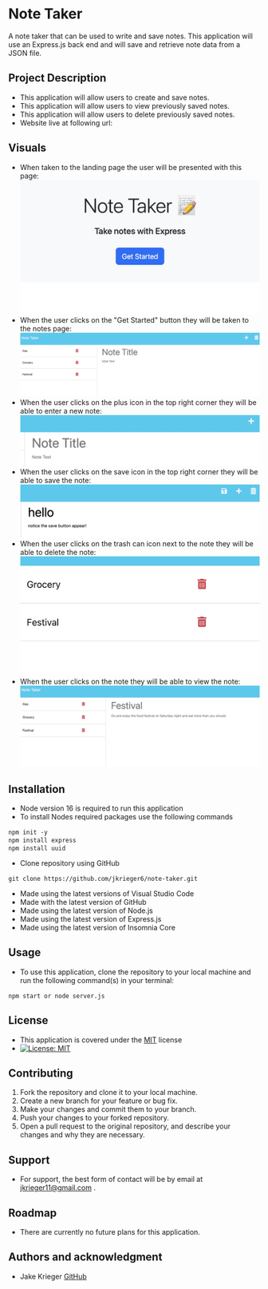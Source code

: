 # Note Taker
A note taker that can be used to write and save notes. This application will use an Express.js back end and will save and retrieve note data from a JSON file.

## Project Description
* This application will allow users to create and save notes.
* This application will allow users to view previously saved notes.
* This application will allow users to delete previously saved notes.
* Website live at following url:

## Visuals
* When taken to the landing page the user will be presented with this page:
![Landing Page](./develop/public/assets/images/Note-taker.jpeg)
* When the user clicks on the "Get Started" button they will be taken to the notes page:
![Notes Page](./develop/public/assets/images/noteLanding.jpeg)
* When the user clicks on the plus icon in the top right corner they will be able to enter a new note:
![New Note](./develop/public/assets/images/addNote.jpeg)
* When the user clicks on the save icon in the top right corner they will be able to save the note:
![Save Note](./develop/public/assets/images/saveBtn.jpeg)
* When the user clicks on the trash can icon next to the note they will be able to delete the note:
![Delete Note](./develop/public/assets/images/deleteNote.jpeg)
* When the user clicks on the note they will be able to view the note:
![View Note](./develop/public/assets/images/noteExpand.jpeg)

## Installation
* Node version 16 is required to run this application
* To install Nodes required packages use the following commands 
```
npm init -y
npm install express
npm install uuid
```
* Clone repository using GitHub
``` 
git clone https://github.com/jkrieger6/note-taker.git
```
* Made using the latest versions of Visual Studio Code
* Made with the latest version of GitHub
* Made using the latest version of Node.js
* Made using the latest version of Express.js
* Made using the latest version of Insomnia Core

## Usage
* To use this application, clone the repository to your local machine and run the following command(s) in your terminal:
```
npm start or node server.js
```


## License
* This application is covered under the [MIT](https://choosealicense.com/licenses/mit/) license
* [![License: MIT](https://img.shields.io/badge/License-MIT-yellow.svg)](https://opensource.org/licenses/MIT)

## Contributing
1. Fork the repository and clone it to your local machine.
2. Create a new branch for your feature or bug fix.
3. Make your changes and commit them to your branch.
4. Push your changes to your forked repository.
5. Open a pull request to the original repository, and describe your changes and why they are necessary.


## Support
* For support, the best form of contact will be by email at jkrieger11@gmail.com .

## Roadmap
* There are currently no future plans for this application. 
## Authors and acknowledgment
* Jake Krieger
[GitHub](https://github.com/jkrieger6?tab=repositories "GitHub Repos")



